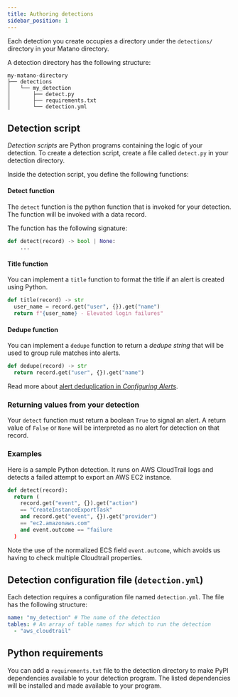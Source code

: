 ```yaml
---
title: Authoring detections
sidebar_position: 1
---
```


Each detection you create occupies a directory under the `detections/` directory in your Matano directory.

A detection directory has the following structure:

```
my-matano-directory
├── detections
│   └── my_detection
│       ├── detect.py
│       ├── requirements.txt
│       └── detection.yml
```

## Detection script

_Detection scripts_ are Python programs containing the logic of your detection. To create a detection script, create a file called `detect.py` in your detection directory.

Inside the detection script, you define the following functions:

#### Detect function

The `detect` function is the python function that is invoked for your detection. The function will be invoked with a data record.

The function has the following signature:

```python
def detect(record) -> bool | None:
    ...
```

#### Title function

You can implement a `title` function to format the title if an alert is created using Python.

```python
def title(record) -> str
  user_name = record.get("user", {}).get("name")
  return f"{user_name} - Elevated login failures"
```

#### Dedupe function

You can implement a `dedupe` function to return a _dedupe string_ that will be used to group rule matches into alerts.

```python
def dedupe(record) -> str
  return record.get("user", {}).get("name")
```

Read more about [alert deduplication in _Configuring Alerts_](./alerting/configuring-alerts.md#deduplicating-alerts).

### Returning values from your detection

Your `detect` function must return a boolean `True` to signal an alert. A return value of `False` or `None` will be interpreted as no alert for detection on that record.

### Examples

Here is a sample Python detection. It runs on AWS CloudTrail logs and detects a failed attempt to export an AWS EC2 instance.

```python
def detect(record):
  return (
    record.get("event", {}).get("action")
    == "CreateInstanceExportTask"
    and record.get("event", {}).get("provider")
    == "ec2.amazonaws.com"
    and event.outcome == "failure
  )
```

Note the use of the normalized ECS field `event.outcome`, which avoids us having to check multiple Cloudtrail properties.

## Detection configuration file (`detection.yml`)

Each detection requires a configuration file named `detection.yml`. The file has the following structure:

```yml
name: "my_detection" # The name of the detection
tables: # An array of table names for which to run the detection
  - "aws_cloudtrail"
```

## Python requirements

You can add a `requirements.txt` file to the detection directory to make PyPI dependencies available to your detection program. The listed dependencies will be installed and made available to your program.
